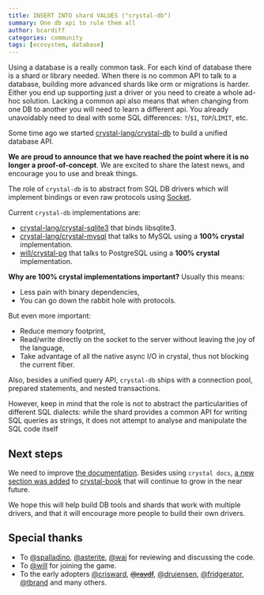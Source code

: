 ```yaml
---
title: INSERT INTO shard VALUES ("crystal-db")
summary: One db api to rule them all
author: bcardiff
categories: community
tags: [ecosystem, database]
---
```


Using a database is a really common task. For each kind of database there is a shard or library needed. When there is no common API to talk to a database, building more advanced shards like orm or migrations is harder. Either you end up supporting just a driver or you need to create a whole ad-hoc solution. Lacking a common api also means that when changing from one DB to another you will need to learn a different api. You already unavoidably need to deal with some SQL differences: `?`/`$1`, `TOP`/`LIMIT`, etc.

Some time ago we started [crystal-lang/crystal-db](https://github.com/crystal-lang/crystal-db) to build a unified database API.

**We are proud to announce that we have reached the point where it is no longer a proof-of-concept**. We are excited to share the latest news, and encourage you to use and break things.

The role of `crystal-db` is to abstract from SQL DB drivers which will implement bindings or even raw protocols using [Socket](https://crystal-lang.org/api/Socket.html).

Current `crystal-db` implementations are:

- [crystal-lang/crystal-sqlite3](https://github.com/crystal-lang/crystal-sqlite3) that binds libsqlite3.
- [crystal-lang/crystal-mysql](https://github.com/crystal-lang/crystal-mysql) that talks to MySQL using a **100% crystal** implementation.
- [will/crystal-pg](https://github.com/will/crystal-pg) that talks to PostgreSQL using a **100% crystal** implementation.

**Why are 100% crystal implementations important?** Usually this means:

- Less pain with binary dependencies,
- You can go down the rabbit hole with protocols.

But even more important:

- Reduce memory footprint,
- Read/write directly on the socket to the server without leaving the joy of the language,
- Take advantage of all the native async I/O in crystal, thus not blocking the current fiber.

Also, besides a unified query API, `crystal-db` ships with a connection pool, prepared statements, and nested transactions.

However, keep in mind that the role is not to abstract the particularities of different SQL dialects: while the shard provides a common API for writing SQL queries as strings, it does not attempt to analyse and manipulate the SQL code itself

## Next steps

We need to improve [the documentation](http://crystal-lang.github.io/crystal-db/api/latest/). Besides using `crystal docs`, [a new section was added](https://crystal-lang.org/reference/database/index.html) to [crystal-book](https://github.com/crystal-lang/crystal-book) that will continue to grow in the near future.

We hope this will help build DB tools and shards that work with multiple drivers, and that it will encourage more people to build their own drivers.

## Special thanks

- To [@spalladino](https://github.com/spalladino), [@asterite](https://github.com/asterite), [@waj](https://github.com/waj) for reviewing and discussing the code.
- To [@will](https://github.com/will) for joining the game.
- To the early adopters [@crisward](https://github.com/crisward), ~~[@raydf](https://github.com/raydf)~~, [@drujensen](https://github.com/drujensen), [@fridgerator](https://github.com/fridgerator), [@tbrand](https://github.com/tbrand) and many others.
